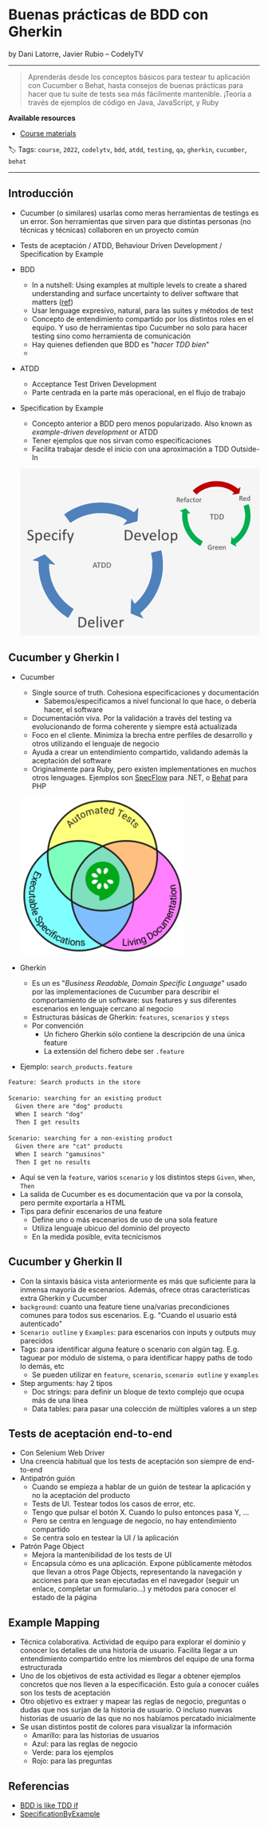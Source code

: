 # Buenas prácticas de BDD con Gherkin

by Dani Latorre, Javier Rubio – CodelyTV

------

> Aprenderás desde los conceptos básicos para testear tu aplicación con Cucumber o Behat, hasta consejos de buenas prácticas para hacer que tu suite de tests sea más fácilmente mantenible. ¡Teoría a través de ejemplos de código en Java, JavaScript, y Ruby

**Available resources**

-  [Course materials](https://pro.codely.tv/library/buenas-practicas-de-bdd-con-gherkin-cucumber-behat-30293/)

🏷️ Tags: `course`, `2022`, `codelytv`, `bdd`, `atdd`, `testing`, `qa`, `gherkin`, `cucumber`, `behat`

------

## Introducción

* Cucumber (o similares) usarlas como meras herramientas de testings es un error. Son herramientas que sirven para que distintas personas (no técnicas y técnicas) collaboren en un proyecto común

* Tests de aceptación / ATDD, Behaviour Driven Development / Specification by Example

* BDD
  * In a nutshell: Using examples at multiple levels to create a shared understanding and surface uncertainty to deliver software that matters ([ref](https://twitter.com/tastapod/status/338749038100897792))
  * Usar lenguage expresivo, natural, para las suites y métodos de test
  * Concepto de entendimiento compartido por los distintos roles en el equipo. Y uso de herramientas tipo Cucumber no solo para hacer testing sino como herramienta de comunicación
  * Hay quienes defienden que BDD es "*hacer TDD bien*"
  * 
  
* ATDD
  * Acceptance Test Driven Development
  * Parte centrada en la parte más operacional, en el flujo de trabajo
  
* Specification by Example
  * Concepto anterior a BDD pero menos popularizado. Also known as _example-driven development_ or ATDD
  * Tener ejemplos que nos sirvan como especificaciones
  * Facilita trabajar desde el inicio con una aproximación a TDD Outside-In
  
  ![ATDD Workflow](.assets/buenas-practicas-de-bdd-con-gherkin-cucumber-behat-codelytv.md/atdd_workflow.png)

## Cucumber y Gherkin I

* Cucumber
  * Single source of truth. Cohesiona especificaciones y documentación
    * Sabemos/especificamos a nivel funcional lo que hace, o debería hacer, el software
  * Documentación viva. Por la validación a través del testing va evolucionando de forma coherente y siempre está actualizada
  * Foco en el cliente. Minimiza la brecha entre perfiles de desarrollo y otros utilizando el lenguaje de negocio
  * Ayuda a crear un entendimiento compartido, validando además la aceptación del software
  * Originalmente para Ruby, pero existen implementationes en muchos otros lenguages. Ejemplos son [SpecFlow](https://specflow.org/) para .NET, o [Behat](https://docs.behat.org/en/latest/) para PHP
  
  ![Cucumber diagram](.assets/buenas-practicas-de-bdd-con-gherkin-cucumber-behat-codelytv.md/cucumber_diagram.png)
  
* Gherkin
  * Es un es "*Business Readable, Domain Specific Language*" usado por las implementaciones de Cucumber para describir el comportamiento de un software: sus features y sus diferentes escenarios en lenguaje cercano al negocio
  * Estructuras básicas de Gherkin:  `features`, `scenarios` y `steps`
  * Por convención
    * Un fichero Gherkin sólo contiene la descripción de una única feature
    * La extensión del fichero debe ser `.feature`
  
* Ejemplo: `search_products.feature`

```gherkin
Feature: Search products in the store

Scenario: searching for an existing product
  Given there are "dog" products
  When I search "dog"
  Then I get results

Scenario: searching for a non-existing product
  Given there are "cat" products
  When I search "gamusinos"
  Then I get no results
```

* Aquí se ven la `feature`, varios `scenario` y los distintos steps `Given`, `When`, `Then `
* La salida de Cucumber es es documentación que va por la consola, pero permite exportarla a HTML
* Tips para definir escenarios de una feature
  * Define uno o más escenarios de uso de una sola feature
  * Utiliza lenguaje ubicuo del dominio del proyecto
  * En la medida posible, evita tecnicismos


## Cucumber y Gherkin II

* Con la sintaxis básica vista anteriormente es más que suficiente para la inmensa mayoría de escenarios. Además, ofrece otras características extra Gherkin y Cucumber
* `background`: cuanto una feature tiene una/varias precondiciones comunes para todos sus escenarios. E.g. "Cuando el usuario está autenticado"
* `Scenario outline` y `Examples`: para escenarios con inputs y outputs muy parecidos
* Tags: para identificar alguna feature o scenario con algún tag. E.g. taguear por módulo de sistema, o para identificar happy paths de todo lo demás, etc
  * Se pueden utilizar en `feature`, `scenario`, `scenario outline` y `examples`
* Step arguments: hay 2 tipos
  * Doc strings: para definir un bloque de texto complejo que ocupa más de una línea
  * Data tables: para pasar una colección de múltiples valores a un step

## Tests de aceptación end-to-end

* Con Selenium Web Driver
* Una creencia habitual que los tests de aceptación son siempre de end-to-end
* Antipatrón guión
  * Cuando se empieza a hablar de un guión de testear la aplicación y no la aceptación del producto
  * Tests de UI. Testear todos los casos de error, etc.
  * Tengo que pulsar el botón X. Cuando lo pulso entonces pasa Y, ...
  * Pero se centra en lenguage de negocio, no hay entendimiento compartido
  * Se centra solo en testear la UI / la aplicación
* Patrón Page Object
  * Mejora la mantenibilidad de los tests de UI
  * Encapsula cómo es una aplicación. Expone públicamente métodos que llevan a otros Page Objects, representando la navegación y acciones para que sean ejecutadas en el navegador (seguir un enlace, completar un formulario...) y métodos para conocer el estado de la página

## Example Mapping

* Técnica colaborativa. Actividad de equipo para explorar el dominio y conocer los detalles de una historia de usuario. Facilita llegar a un entendimiento compartido entre los miembros del equipo de una forma estructurada
* Uno de los objetivos de esta actividad es llegar a obtener ejemplos concretos que nos lleven a la especificación. Esto guía a conocer cuáles son los tests de aceptación
* Otro objetivo es extraer y mapear las reglas de negocio, preguntas o dudas que nos surjan de la historia de usuario. O incluso nuevas historias de usuario de las que no nos habíamos percatado inicialmente
* Se usan distintos postit de colores para visualizar la información
  * Amarillo: para las historias de usuarios
  * Azul: para las reglas de negocio
  * Verde: para los ejemplos
  * Rojo: para las preguntas

## Referencias

* [BDD is like TDD if](https://dannorth.net/2012/05/31/bdd-is-like-tdd-if/)
* [SpecificationByExample](https://martinfowler.com/bliki/SpecificationByExample.html)
